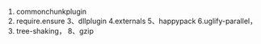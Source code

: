 1. commonchunkplugin 
2. require.ensure 
   3、dllplugin 
   4.externals 
   5、happypack 
   6.uglify-parallel，
3. tree-shaking，
   8、gzip
